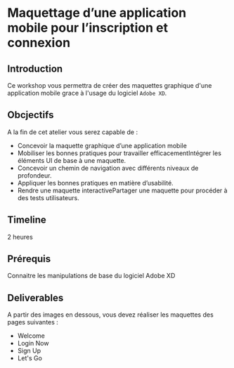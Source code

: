 # Maquettage d’une application mobile pour l’inscription et connexion

## Introduction
Ce workshop vous permettra de créer des maquettes graphique d'une application mobile grace à l'usage du logiciel ```Adobe XD```.

## Obcjectifs

A la fin de cet atelier vous serez capable de :
* Concevoir la maquette graphique d’une application mobile
* Mobiliser les bonnes pratiques pour travailler efficacementIntégrer les éléments UI de base à une maquette. 
* Concevoir un chemin de navigation avec différents niveaux de profondeur. 
* Appliquer les bonnes pratiques en matière d’usabilité. 
* Rendre une maquette interactivePartager une maquette pour procéder à des tests utilisateurs.

## Timeline
2 heures

## Prérequis
Connaitre les manipulations de base du logiciel Adobe XD

## Deliverables
A partir des images en dessous, vous devez réaliser les maquettes des pages suivantes :
* Welcome
* Login Now
* Sign Up
* Let's Go




